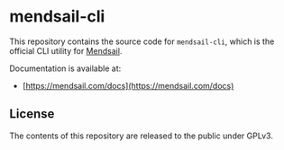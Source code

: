 # mendsail-cli

This repository contains the source code for `mendsail-cli`, which is the official CLI utility for [Mendsail](https://mendsail.com).

Documentation is available at:

- [https://mendsail.com/docs](https://mendsail.com/docs)

## License

The contents of this repository are released to the public under GPLv3.
